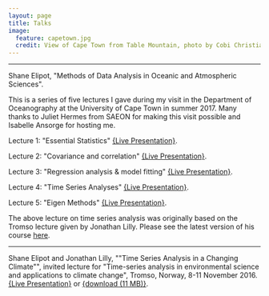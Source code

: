 ```yaml
---
layout: page
title: Talks
image:
  feature: capetown.jpg
  credit: View of Cape Town from Table Mountain, photo by Cobi Christiansen
---
```


---

Shane Elipot, "Methods of Data Analysis in Oceanic and Atmospheric Sciences".

This is a series of five lectures I gave during my visit in the Department of Oceanography at the University of Cape Town in summer 2017. Many thanks to Juliet Hermes from SAEON for making this visit possible and Isabelle Ansorge for hosting me.

Lecture 1: "Essential Statistics" [{Live Presentation}](lecture1/index.html).

Lecture 2: "Covariance and correlation" [{Live Presentation}](lecture2/index.html).

Lecture 3: "Regression analysis & model fitting" [{Live Presentation}](lecture3/index.html).

Lecture 4: "Time Series Analyses" [{Live Presentation}](lecture4/index.html).

Lecture 5: "Eigen Methods" [{Live Presentation}](lecture5/index.html).

The above lecture on time series analysis was originally based on the Tromso lecture given by Jonathan Lilly. Please see the latest version of his course [here](http://www.jmlilly.net/jmltalks.html).

---

Shane Elipot and Jonathan Lilly, ""Time Series Analysis in a Changing Climate"", invited lecture for "Time-series analysis in environmental science and applications to climate change", Tromso, Norway, 8-11 November 2016. [{Live Presentation}](tromso/index.html) or [{download (11 MB)}](tromso_elipot.pdf).
